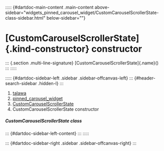 ::::: {#dartdoc-main-content .main-content above-sidebar="widgets_pinned_carousel_widget/CustomCarouselScrollerState-class-sidebar.html" below-sidebar=""}
<div>

# [CustomCarouselScrollerState]{.kind-constructor} constructor

</div>

::: {.section .multi-line-signature}
[CustomCarouselScrollerState]{.name}()
:::
:::::

::::: {#dartdoc-sidebar-left .sidebar .sidebar-offcanvas-left}
::: {#header-search-sidebar .hidden-l}
:::

1.  [talawa](../../index.html)
2.  [pinned_carousel_widget](../../widgets_pinned_carousel_widget/)
3.  [CustomCarouselScrollerState](../../widgets_pinned_carousel_widget/CustomCarouselScrollerState-class.html)
4.  CustomCarouselScrollerState constructor

##### CustomCarouselScrollerState class

::: {#dartdoc-sidebar-left-content}
:::
:::::

::: {#dartdoc-sidebar-right .sidebar .sidebar-offcanvas-right}
:::
